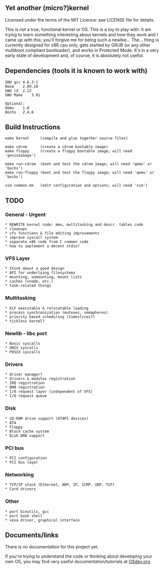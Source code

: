 ## Yet another (micro?)kernel

Licensed under the terms of the MIT Licence: see LICENSE file for details.

This is not a true, functional kernel or OS. This is a toy to play with: It am trying to learn something interesting about kernels and how they work and I came up with this; you'll forgive me for being such a newbie...
The... thing is currently designed for x86 cpu only, gets started by GRUB (or any other multiboot compliant bootloader), and works in Protected Mode. It's in a very early state of development and, of course, it is absolutely not useful.



## Dependencies (tools it is known to work with)

    GNU gcc	4.6.3-1
    Nasm	2.09.10
    GNU ld	2.22
    GNU Make	3.81

    Optional:
    Qemu	1.0
    Bochs	2.4.6



## Build Instructions

    make kernel		(compile and glue together source files)

    make cdrom		(create a cdrom bootable image)
    make floppy		(create a floppy bootable image; will need 'genisoimage')

    make run-cdrom	(boot and test the cdrom image; will need 'qemu' or 'bochs')
    make run-floppy	(boot and test the floppy image; will need 'qemu' or 'bochs')

    vim common.mk	(edit configuration and options; will need 'vim')



## TODO

### General - Urgent

    * REWRITE kernel code: mmu, multitasking and descr. tables code
    * cleanups
    * vfs functions & file editing improvements
    * improve syscall system
    * separate x86 code from C common code
    * how to implement a decent stdio?

### VFS Layer

    * think about a good design
    * API for underlying filesystems
    * mounting, unmounting, mount lists
    * caches (vnode, etc.)
    * task-related things

### Multitasking

    * ELF executable & relocatable loading
    * process synchronization (mutexes, semaphores)
    * priority based scheduling (timeslices?)
    * tickless kernel?

### Newlib - libc port

    * Basic syscalls
    * UNIX syscalls
    * POSIX syscalls

### Drivers

    * driver manager?
    * drivers & modules registration
    * IRQ registration
    * DMA registration
    * I/O request layer (independent of VFS)
    * I/O request queue

### Disk

    * CD-ROM drive support (ATAPI devices)
    * ATA
    * Floppy
    * Block cache system
    * Disk DMA support

### PCI bus

    * PCI configuration
    * PCI bus layer

### Networking

    * TCP/IP stack (Ethernet, ARP, IP, ICMP, UDP, TCP)
    * Card drivers

### Other

    * port binutils, gcc
    * port bash shell
    * vesa driver, graphical interface



## Documents/links

There is no documentation for this project yet.

If you're trying to understand the code or thinking about developing your own OS, you may find very useful documentation/tutorials at [OSdev.org](http://wiki.osdev.org/Main_Page).
